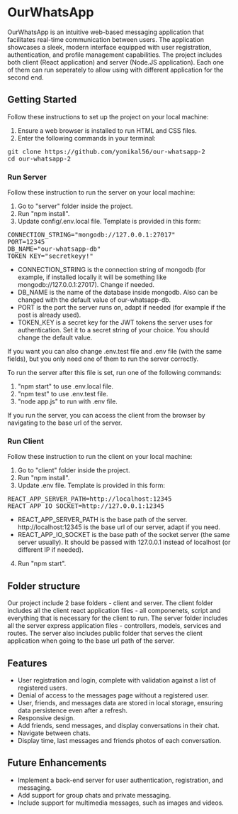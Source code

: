 # OurWhatsApp

OurWhatsApp is an intuitive web-based messaging application that facilitates real-time communication between users. The application showcases a sleek, modern interface equipped with user registration, authentication, and profile management capabilities.
The project includes both client (React application) and server (Node.JS application). Each one of them can run seperately to allow using with different application for the second end.

## Getting Started

Follow these instructions to set up the project on your local machine:

1. Ensure a web browser is installed to run HTML and CSS files.
2. Enter the following commands in your terminal:
<pre>
git clone https://github.com/yonikal56/our-whatsapp-2
cd our-whatsapp-2
</pre>

### Run Server

Follow these instruction to run the server on your local machine:

1. Go to "server" folder inside the project.
2. Run "npm install".
3. Update config/.env.local file. Template is provided in this form:
<pre>
CONNECTION_STRING="mongodb://127.0.0.1:27017"
PORT=12345
DB_NAME="our-whatsapp-db"
TOKEN_KEY="secretkeyy!"
</pre>

- CONNECTION_STRING is the connection string of mongodb (for example, if installed locally it will be something like mongodb://127.0.0.1:27017). Change if needed.
- DB_NAME is the name of the database inside mongodb. Also can be changed with the default value of our-whatsapp-db.
- PORT is the port the server runs on, adapt if needed (for example if the post is already used).
- TOKEN_KEY is a secret key for the JWT tokens the server uses for authentication. Set it to a secret string of your choice. You should change the default value.

If you want you can also change .env.test file and .env file (with the same fields), but you only need one of them to run the server correctly.

To run the server after this file is set, run one of the following commands:

1. "npm start" to use .env.local file.
2. "npm test" to use .env.test file.
3. "node app.js" to run with .env file.

If you run the server, you can access the client from the browser by navigating to the base url of the server.

### Run Client

Follow these instruction to run the client on your local machine:

1. Go to "client" folder inside the project.
2. Run "npm install".
3. Update .env file. Template is provided in this form:
<pre>
REACT_APP_SERVER_PATH=http://localhost:12345
REACT_APP_IO_SOCKET=http://127.0.0.1:12345
</pre>

- REACT_APP_SERVER_PATH is the base path of the server. http://localhost:12345 is the base url of our server, adapt if you need.
- REACT_APP_IO_SOCKET is the base path of the socket server (the same server usually). It should be passed with 127.0.0.1 instead of localhost (or different IP if needed).

4. Run "npm start".

## Folder structure

Our project include 2 base folders - client and server.
The client folder includes all the client react application files - all componenets, script and everything that is necessary for the client to run.
The server folder includes all the server express application files - controllers, models, services and routes.
The server also includes public folder that serves the client application when going to the base url path of the server.

## Features

- User registration and login, complete with validation against a list of registered users.
- Denial of access to the messages page without a registered user.
- User, friends, and messages data are stored in local storage, ensuring data persistence even after a refresh.
- Responsive design.
- Add friends, send messages, and display conversations in their chat.
- Navigate between chats.
- Display time, last messages and friends photos of each conversation.

## Future Enhancements

- Implement a back-end server for user authentication, registration, and messaging.
- Add support for group chats and private messaging.
- Include support for multimedia messages, such as images and videos.
